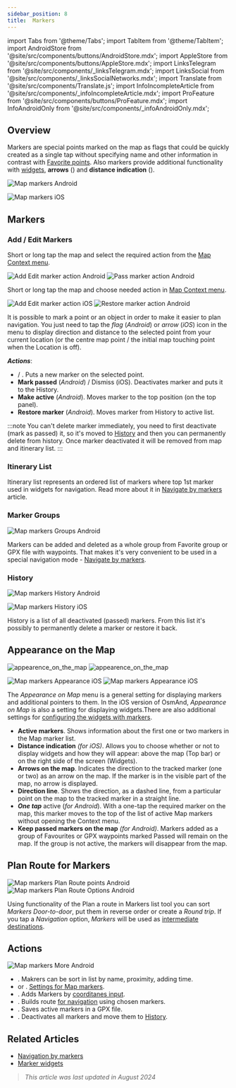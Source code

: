 ```yaml
---
sidebar_position: 8
title:  Markers
---
```

import Tabs from '@theme/Tabs';
import TabItem from '@theme/TabItem';
import AndroidStore from '@site/src/components/buttons/AndroidStore.mdx';
import AppleStore from '@site/src/components/buttons/AppleStore.mdx';
import LinksTelegram from '@site/src/components/_linksTelegram.mdx';
import LinksSocial from '@site/src/components/_linksSocialNetworks.mdx';
import Translate from '@site/src/components/Translate.js';
import InfoIncompleteArticle from '@site/src/components/_infoIncompleteArticle.mdx';
import ProFeature from '@site/src/components/buttons/ProFeature.mdx';
import InfoAndroidOnly from '@site/src/components/_infoAndroidOnly.mdx';


## Overview

Markers are special points marked on the map as flags that could be quickly created as a single tap without specifying name and other information in contrast with [Favorite points](./favorites.md). Also markers provide additional functionality with [widgets](../widgets/markers.md), **arrows** (<Translate android="true" ids="show_arrows_on_the_map"/>) and **distance indication** (<Translate android="true" ids="show_direction"/>).

<Tabs groupId="operating-systems">

<TabItem value="android" label="Android">

![Map markers Android](@site/static/img/map/map_markers_android.png)

</TabItem>

<TabItem value="ios" label="iOS">

![Map markers iOS](@site/static/img/map/map_markers_ios.png)

</TabItem>

</Tabs>

## Markers

### Add / Edit Markers

<Tabs groupId="operating-systems">

<TabItem value="android" label="Android">

Short or long tap the map and select the required action from the [Map Context menu](../map/map-context-menu.md#add--edit-marker).  

![Add Edit marker action Android](@site/static/img/map/add_marker_android.png) ![Pass marker action Android](@site/static/img/map/action_pass_marker_android.png)

</TabItem>

<TabItem value="ios" label="iOS">  

Short or long tap the map and choose needed action in [Map Context menu](../map/map-context-menu.md#add--edit-marker).  

![Add Edit marker action iOS](@site/static/img/map/add_marker_ios.png)  ![Restore marker action Android](@site/static/img/map/action_restore_marker_android.png)

</TabItem>

</Tabs>

It is possible to mark a point or an object in order to make it easier to plan navigation. You just need to tap the *flag* (*Android*) or *arrow* (*iOS*) icon in the menu to display direction and distance to the selected point from your current location (or the centre map point / the initial map touching point when the Location is off).

***Actions***:

- **<Translate android="true" ids="shared_string_marker"/>** / **<Translate android="true" ids="edit_map_marker"/>**. Puts a new marker on the selected point.
- **Mark passed** (*Android*) / Dismiss (iOS). Deactivates marker and puts it to the History.
- **Make active** (*Android*). Moves marker to the top position (on the top panel).
- **Restore marker** (*Android*). Moves marker from History to active list.  

:::note
You can't delete marker immediately, you need to first deactivate (mark as passed) it, so it's moved to [History](#history) and then you can permanently delete from history. Once marker deactivated it will be removed from map and itinerary list.
:::


<!--
### Add Favorites to Map Markers

<InfoAndroidOnly/>

![Favorites folder functions android](@site/static/img/personal/favorites_folder_functions_android.png)

You can add to or remove your favorites from [Map markers list](../personal/markers.md).
Tap &#8942; button (**Android**) opens special functions for a chosen Favorite folder (group).

**Functions for Favorite folder:**
- &nbsp;<Translate android="true" ids="shared_string_add_to_map_markers"/>  or <Translate android="true" ids="remove_from_map_markers"/>.
- Add or remove all Favorite points from a folder in [Map markers list](../personal/markers.md).
-->


### Itinerary List

Itinerary list represents an ordered list of markers where top 1st marker used in widgets for navigation. Read more about it in [Navigate by markers](../navigation/setup/markers-navigation.md#itinerary-list) article.

### Marker Groups

<InfoAndroidOnly />

![Map markers Groups Android](@site/static/img/personal/markers/map_markers_groups_add_android.png)

Markers can be added and deleted as a whole group from Favorite group or GPX file with waypoints. That makes it's very convenient to be used in a special navigation mode - [Navigate by markers](../navigation/setup/markers-navigation.md#add-group-of-favorite).

### History

<Tabs groupId="operating-systems">

<TabItem value="android" label="Android">

![Map markers History Android](@site/static/img/personal/markers/map_markers_history_android.png)

</TabItem>

<TabItem value="ios" label="iOS">

![Map markers History iOS](@site/static/img/personal/markers/map_markers_history_ios.png)

</TabItem>

</Tabs>

History is a list of all deactivated (passed) markers. From this list it's possibly to permanently delete a marker or restore it back.


## Appearance on the Map

<Tabs groupId="operating-systems">

<TabItem value="android" label="Android">  

*<Translate android="true" ids="shared_string_menu,map_markers_item,shared_string_more_without_dots,appearance_on_the_map"/>*

![appearence_on_the_map](@site/static/img/widgets/appearence_on_the_map-01.png)   ![appearence_on_the_map](@site/static/img/widgets/appearence_on_the_map-02.png)  

</TabItem>

<TabItem value="ios" label="iOS">  

*<Translate ios="true" ids="shared_string_menu,map_markers,appearance_on_map"/>*

![Map markers Appearance iOS](@site/static/img/widgets/map_markers_appearance_ios-01.png)  ![Map markers Appearance iOS](@site/static/img/widgets/map_markers_appearance_ios-02.png)  

</TabItem>

</Tabs>

The *Appearance on Map* menu is a general setting for displaying markers and additional pointers to them.
In the iOS version of OsmAnd, *Appearance on Map* is also a setting for displaying widgets.There are also additional settings for [configuring the widgets with markers](../widgets/markers.md#configure-marker-widgets).  

- **Active markers**. Shows information about the first one or two markers in the Map marker list.  
- **Distance indication** *(for iOS)*. Allows you to choose whether or not to display widgets and how they will appear: above the map (Top bar) or on the right side of the screen (Widgets).  
- **Arrows on the map**. Indicates the direction to the tracked marker (one or two) as an arrow on the map. If the marker is in the visible part of the map, no arrow is displayed.  
- **Direction line**. Shows the direction, as a dashed line, from a particular point on the map to the tracked marker in a straight line.  
- ***One tap*** active (*for Android*). With a one-tap the required marker on the map, this marker moves to the top of the list of active Map markers without opening the Context menu.  
- **Keep passed markers on the map** *(for Android)*. Markers added as a group of Favourites or GPX waypoints marked Passed will remain on the map. If the group is not active, the markers will disappear from the map.


## Plan Route for Markers

<InfoAndroidOnly />

*<Translate android="true" ids="shared_string_menu,map_markers,shared_string_more_without_dots,plan_route"/>*

![Map markers Plan Route points Android](@site/static/img/personal/markers/map_markers_plan_route_points_android.png) ![Map markers Plan Route Options Android](@site/static/img/personal/markers/map_markers_plan_route_options_android.png)

Using functionality of the Plan a route in Markers list tool you can sort *Markers* *Door-to-door*, put them in reverse order or create a *Round trip*. If you tap a *Navigation* option, *Markers* will be used as [intermediate destinations](../navigation/setup/route-navigation.md#intermediate-destinations).


## Actions

<InfoAndroidOnly />

![Map markers More Android](@site/static/img/personal/markers/map_markers_more_android.png)

- **<Translate android="true" ids="sort_by"/>**. Makrers can be sort in list by name, proximity, adding time.
- **<Translate android="true" ids="appearance_on_the_map"/>**  or **<Translate ios="true" ids="shared_string_appearance"/>**. [Settings for Map markers](#appearance-on-the-map).
- **<Translate android="true" ids="coordinate_input"/>**. Adds Markers by [coorditanes input](../plan-route/coordinate-input.md).
- **<Translate android="true" ids="plan_route"/>**. Builds route [for navigation](../navigation/setup/markers-navigation.md) using chosen markers.
- **<Translate android="true" ids="marker_save_as_track"/>**. Saves active markers in a GPX file.
- **<Translate android="true" ids="move_all_to_history"/>**. Deactivates all markers and move them to [History](#history).


## Related Articles

- [Navigation by markers](../navigation/setup/markers-navigation.md)
- [Marker widgets](../widgets/markers.md)

> *This article was last updated in August 2024*

